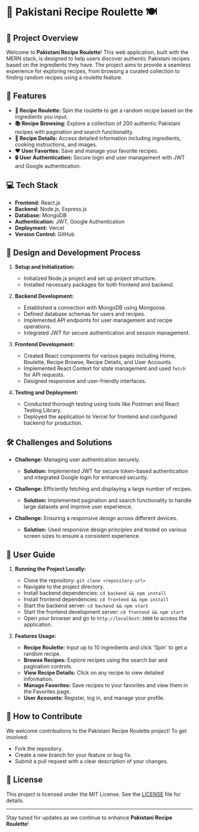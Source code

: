 # 🍛 Pakistani Recipe Roulette 🍽️

## 🌟 Project Overview
Welcome to **Pakistani Recipe Roulette**! This web application, built with the MERN stack, is designed to help users discover authentic Pakistani recipes based on the ingredients they have. The project aims to provide a seamless experience for exploring recipes, from browsing a curated collection to finding random recipes using a roulette feature.

## 🎯 Features
- **🎰 Recipe Roulette:** Spin the roulette to get a random recipe based on the ingredients you input.
- **📚 Recipe Browsing:** Explore a collection of 200 authentic Pakistani recipes with pagination and search functionality.
- **📖 Recipe Details:** Access detailed information including ingredients, cooking instructions, and images.
- **❤️ User Favorites:** Save and manage your favorite recipes.
- **🔒 User Authentication:** Secure login and user management with JWT and Google authentication.

## 💻 Tech Stack
- **Frontend:** React.js
- **Backend:** Node.js, Express.js
- **Database:** MongoDB
- **Authentication:** JWT, Google Authentication
- **Deployment:** Vercel
- **Version Control:** GitHub

## 🚀 Design and Development Process
1. **Setup and Initialization:**
   - Initialized Node.js project and set up project structure.
   - Installed necessary packages for both frontend and backend.

2. **Backend Development:**
   - Established a connection with MongoDB using Mongoose.
   - Defined database schemas for users and recipes.
   - Implemented API endpoints for user management and recipe operations.
   - Integrated JWT for secure authentication and session management.

3. **Frontend Development:**
   - Created React components for various pages including Home, Roulette, Recipe Browse, Recipe Details, and User Accounts.
   - Implemented React Context for state management and used `fetch` for API requests.
   - Designed responsive and user-friendly interfaces.

4. **Testing and Deployment:**
   - Conducted thorough testing using tools like Postman and React Testing Library.
   - Deployed the application to Vercel for frontend and configured backend for production.

## 🛠️ Challenges and Solutions
- **Challenge:** Managing user authentication securely.
  - **Solution:** Implemented JWT for secure token-based authentication and integrated Google login for enhanced security.

- **Challenge:** Efficiently fetching and displaying a large number of recipes.
  - **Solution:** Implemented pagination and search functionality to handle large datasets and improve user experience.

- **Challenge:** Ensuring a responsive design across different devices.
  - **Solution:** Used responsive design principles and tested on various screen sizes to ensure a consistent experience.

## 📜 User Guide
1. **Running the Project Locally:**
   - Clone the repository: `git clone <repository-url>`
   - Navigate to the project directory.
   - Install backend dependencies: `cd backend && npm install`
   - Install frontend dependencies: `cd frontend && npm install`
   - Start the backend server: `cd backend && npm start`
   - Start the frontend development server: `cd frontend && npm start`
   - Open your browser and go to `http://localhost:3000` to access the application.

2. **Features Usage:**
   - **Recipe Roulette:** Input up to 10 ingredients and click 'Spin' to get a random recipe.
   - **Browse Recipes:** Explore recipes using the search bar and pagination controls.
   - **View Recipe Details:** Click on any recipe to view detailed information.
   - **Manage Favorites:** Save recipes to your favorites and view them in the Favorites page.
   - **User Accounts:** Register, log in, and manage your profile.

## 🤝 How to Contribute
We welcome contributions to the Pakistani Recipe Roulette project! To get involved:
- Fork the repository.
- Create a new branch for your feature or bug fix.
- Submit a pull request with a clear description of your changes.

## 📄 License
This project is licensed under the MIT License. See the [LICENSE](LICENSE) file for details.

---

Stay tuned for updates as we continue to enhance **Pakistani Recipe Roulette**!
